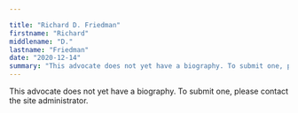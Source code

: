 ```yaml
---

title: "Richard D. Friedman"
firstname: "Richard"
middlename: "D."
lastname: "Friedman"
date: "2020-12-14"
summary: "This advocate does not yet have a biography. To submit one, please contact the site administrator."
---
```

This advocate does not yet have a biography. To submit one, please contact the site administrator.


